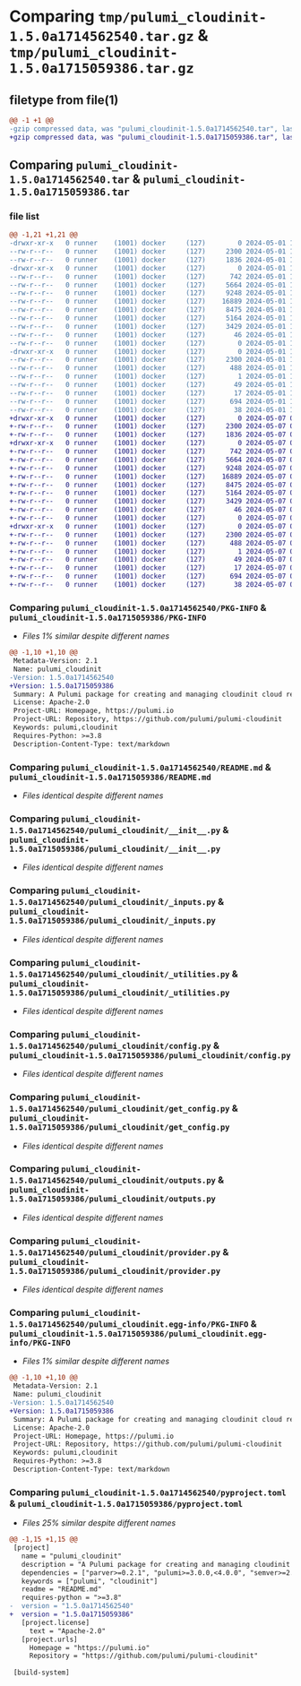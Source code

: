 # Comparing `tmp/pulumi_cloudinit-1.5.0a1714562540.tar.gz` & `tmp/pulumi_cloudinit-1.5.0a1715059386.tar.gz`

## filetype from file(1)

```diff
@@ -1 +1 @@
-gzip compressed data, was "pulumi_cloudinit-1.5.0a1714562540.tar", last modified: Wed May  1 11:25:05 2024, max compression
+gzip compressed data, was "pulumi_cloudinit-1.5.0a1715059386.tar", last modified: Tue May  7 05:26:01 2024, max compression
```

## Comparing `pulumi_cloudinit-1.5.0a1714562540.tar` & `pulumi_cloudinit-1.5.0a1715059386.tar`

### file list

```diff
@@ -1,21 +1,21 @@
-drwxr-xr-x   0 runner    (1001) docker     (127)        0 2024-05-01 11:25:05.961631 pulumi_cloudinit-1.5.0a1714562540/
--rw-r--r--   0 runner    (1001) docker     (127)     2300 2024-05-01 11:25:05.961631 pulumi_cloudinit-1.5.0a1714562540/PKG-INFO
--rw-r--r--   0 runner    (1001) docker     (127)     1836 2024-05-01 11:24:59.000000 pulumi_cloudinit-1.5.0a1714562540/README.md
-drwxr-xr-x   0 runner    (1001) docker     (127)        0 2024-05-01 11:25:05.957631 pulumi_cloudinit-1.5.0a1714562540/pulumi_cloudinit/
--rw-r--r--   0 runner    (1001) docker     (127)      742 2024-05-01 11:24:59.000000 pulumi_cloudinit-1.5.0a1714562540/pulumi_cloudinit/__init__.py
--rw-r--r--   0 runner    (1001) docker     (127)     5664 2024-05-01 11:24:59.000000 pulumi_cloudinit-1.5.0a1714562540/pulumi_cloudinit/_inputs.py
--rw-r--r--   0 runner    (1001) docker     (127)     9248 2024-05-01 11:24:59.000000 pulumi_cloudinit-1.5.0a1714562540/pulumi_cloudinit/_utilities.py
--rw-r--r--   0 runner    (1001) docker     (127)    16889 2024-05-01 11:24:59.000000 pulumi_cloudinit-1.5.0a1714562540/pulumi_cloudinit/config.py
--rw-r--r--   0 runner    (1001) docker     (127)     8475 2024-05-01 11:24:59.000000 pulumi_cloudinit-1.5.0a1714562540/pulumi_cloudinit/get_config.py
--rw-r--r--   0 runner    (1001) docker     (127)     5164 2024-05-01 11:24:59.000000 pulumi_cloudinit-1.5.0a1714562540/pulumi_cloudinit/outputs.py
--rw-r--r--   0 runner    (1001) docker     (127)     3429 2024-05-01 11:24:59.000000 pulumi_cloudinit-1.5.0a1714562540/pulumi_cloudinit/provider.py
--rw-r--r--   0 runner    (1001) docker     (127)       46 2024-05-01 11:24:59.000000 pulumi_cloudinit-1.5.0a1714562540/pulumi_cloudinit/pulumi-plugin.json
--rw-r--r--   0 runner    (1001) docker     (127)        0 2024-05-01 11:24:59.000000 pulumi_cloudinit-1.5.0a1714562540/pulumi_cloudinit/py.typed
-drwxr-xr-x   0 runner    (1001) docker     (127)        0 2024-05-01 11:25:05.961631 pulumi_cloudinit-1.5.0a1714562540/pulumi_cloudinit.egg-info/
--rw-r--r--   0 runner    (1001) docker     (127)     2300 2024-05-01 11:25:05.000000 pulumi_cloudinit-1.5.0a1714562540/pulumi_cloudinit.egg-info/PKG-INFO
--rw-r--r--   0 runner    (1001) docker     (127)      488 2024-05-01 11:25:05.000000 pulumi_cloudinit-1.5.0a1714562540/pulumi_cloudinit.egg-info/SOURCES.txt
--rw-r--r--   0 runner    (1001) docker     (127)        1 2024-05-01 11:25:05.000000 pulumi_cloudinit-1.5.0a1714562540/pulumi_cloudinit.egg-info/dependency_links.txt
--rw-r--r--   0 runner    (1001) docker     (127)       49 2024-05-01 11:25:05.000000 pulumi_cloudinit-1.5.0a1714562540/pulumi_cloudinit.egg-info/requires.txt
--rw-r--r--   0 runner    (1001) docker     (127)       17 2024-05-01 11:25:05.000000 pulumi_cloudinit-1.5.0a1714562540/pulumi_cloudinit.egg-info/top_level.txt
--rw-r--r--   0 runner    (1001) docker     (127)      694 2024-05-01 11:24:59.000000 pulumi_cloudinit-1.5.0a1714562540/pyproject.toml
--rw-r--r--   0 runner    (1001) docker     (127)       38 2024-05-01 11:25:05.961631 pulumi_cloudinit-1.5.0a1714562540/setup.cfg
+drwxr-xr-x   0 runner    (1001) docker     (127)        0 2024-05-07 05:26:01.278317 pulumi_cloudinit-1.5.0a1715059386/
+-rw-r--r--   0 runner    (1001) docker     (127)     2300 2024-05-07 05:26:01.278317 pulumi_cloudinit-1.5.0a1715059386/PKG-INFO
+-rw-r--r--   0 runner    (1001) docker     (127)     1836 2024-05-07 05:25:52.000000 pulumi_cloudinit-1.5.0a1715059386/README.md
+drwxr-xr-x   0 runner    (1001) docker     (127)        0 2024-05-07 05:26:01.278317 pulumi_cloudinit-1.5.0a1715059386/pulumi_cloudinit/
+-rw-r--r--   0 runner    (1001) docker     (127)      742 2024-05-07 05:25:52.000000 pulumi_cloudinit-1.5.0a1715059386/pulumi_cloudinit/__init__.py
+-rw-r--r--   0 runner    (1001) docker     (127)     5664 2024-05-07 05:25:52.000000 pulumi_cloudinit-1.5.0a1715059386/pulumi_cloudinit/_inputs.py
+-rw-r--r--   0 runner    (1001) docker     (127)     9248 2024-05-07 05:25:52.000000 pulumi_cloudinit-1.5.0a1715059386/pulumi_cloudinit/_utilities.py
+-rw-r--r--   0 runner    (1001) docker     (127)    16889 2024-05-07 05:25:52.000000 pulumi_cloudinit-1.5.0a1715059386/pulumi_cloudinit/config.py
+-rw-r--r--   0 runner    (1001) docker     (127)     8475 2024-05-07 05:25:52.000000 pulumi_cloudinit-1.5.0a1715059386/pulumi_cloudinit/get_config.py
+-rw-r--r--   0 runner    (1001) docker     (127)     5164 2024-05-07 05:25:52.000000 pulumi_cloudinit-1.5.0a1715059386/pulumi_cloudinit/outputs.py
+-rw-r--r--   0 runner    (1001) docker     (127)     3429 2024-05-07 05:25:52.000000 pulumi_cloudinit-1.5.0a1715059386/pulumi_cloudinit/provider.py
+-rw-r--r--   0 runner    (1001) docker     (127)       46 2024-05-07 05:25:52.000000 pulumi_cloudinit-1.5.0a1715059386/pulumi_cloudinit/pulumi-plugin.json
+-rw-r--r--   0 runner    (1001) docker     (127)        0 2024-05-07 05:25:52.000000 pulumi_cloudinit-1.5.0a1715059386/pulumi_cloudinit/py.typed
+drwxr-xr-x   0 runner    (1001) docker     (127)        0 2024-05-07 05:26:01.278317 pulumi_cloudinit-1.5.0a1715059386/pulumi_cloudinit.egg-info/
+-rw-r--r--   0 runner    (1001) docker     (127)     2300 2024-05-07 05:26:01.000000 pulumi_cloudinit-1.5.0a1715059386/pulumi_cloudinit.egg-info/PKG-INFO
+-rw-r--r--   0 runner    (1001) docker     (127)      488 2024-05-07 05:26:01.000000 pulumi_cloudinit-1.5.0a1715059386/pulumi_cloudinit.egg-info/SOURCES.txt
+-rw-r--r--   0 runner    (1001) docker     (127)        1 2024-05-07 05:26:01.000000 pulumi_cloudinit-1.5.0a1715059386/pulumi_cloudinit.egg-info/dependency_links.txt
+-rw-r--r--   0 runner    (1001) docker     (127)       49 2024-05-07 05:26:01.000000 pulumi_cloudinit-1.5.0a1715059386/pulumi_cloudinit.egg-info/requires.txt
+-rw-r--r--   0 runner    (1001) docker     (127)       17 2024-05-07 05:26:01.000000 pulumi_cloudinit-1.5.0a1715059386/pulumi_cloudinit.egg-info/top_level.txt
+-rw-r--r--   0 runner    (1001) docker     (127)      694 2024-05-07 05:25:52.000000 pulumi_cloudinit-1.5.0a1715059386/pyproject.toml
+-rw-r--r--   0 runner    (1001) docker     (127)       38 2024-05-07 05:26:01.278317 pulumi_cloudinit-1.5.0a1715059386/setup.cfg
```

### Comparing `pulumi_cloudinit-1.5.0a1714562540/PKG-INFO` & `pulumi_cloudinit-1.5.0a1715059386/PKG-INFO`

 * *Files 1% similar despite different names*

```diff
@@ -1,10 +1,10 @@
 Metadata-Version: 2.1
 Name: pulumi_cloudinit
-Version: 1.5.0a1714562540
+Version: 1.5.0a1715059386
 Summary: A Pulumi package for creating and managing cloudinit cloud resources.
 License: Apache-2.0
 Project-URL: Homepage, https://pulumi.io
 Project-URL: Repository, https://github.com/pulumi/pulumi-cloudinit
 Keywords: pulumi,cloudinit
 Requires-Python: >=3.8
 Description-Content-Type: text/markdown
```

### Comparing `pulumi_cloudinit-1.5.0a1714562540/README.md` & `pulumi_cloudinit-1.5.0a1715059386/README.md`

 * *Files identical despite different names*

### Comparing `pulumi_cloudinit-1.5.0a1714562540/pulumi_cloudinit/__init__.py` & `pulumi_cloudinit-1.5.0a1715059386/pulumi_cloudinit/__init__.py`

 * *Files identical despite different names*

### Comparing `pulumi_cloudinit-1.5.0a1714562540/pulumi_cloudinit/_inputs.py` & `pulumi_cloudinit-1.5.0a1715059386/pulumi_cloudinit/_inputs.py`

 * *Files identical despite different names*

### Comparing `pulumi_cloudinit-1.5.0a1714562540/pulumi_cloudinit/_utilities.py` & `pulumi_cloudinit-1.5.0a1715059386/pulumi_cloudinit/_utilities.py`

 * *Files identical despite different names*

### Comparing `pulumi_cloudinit-1.5.0a1714562540/pulumi_cloudinit/config.py` & `pulumi_cloudinit-1.5.0a1715059386/pulumi_cloudinit/config.py`

 * *Files identical despite different names*

### Comparing `pulumi_cloudinit-1.5.0a1714562540/pulumi_cloudinit/get_config.py` & `pulumi_cloudinit-1.5.0a1715059386/pulumi_cloudinit/get_config.py`

 * *Files identical despite different names*

### Comparing `pulumi_cloudinit-1.5.0a1714562540/pulumi_cloudinit/outputs.py` & `pulumi_cloudinit-1.5.0a1715059386/pulumi_cloudinit/outputs.py`

 * *Files identical despite different names*

### Comparing `pulumi_cloudinit-1.5.0a1714562540/pulumi_cloudinit/provider.py` & `pulumi_cloudinit-1.5.0a1715059386/pulumi_cloudinit/provider.py`

 * *Files identical despite different names*

### Comparing `pulumi_cloudinit-1.5.0a1714562540/pulumi_cloudinit.egg-info/PKG-INFO` & `pulumi_cloudinit-1.5.0a1715059386/pulumi_cloudinit.egg-info/PKG-INFO`

 * *Files 1% similar despite different names*

```diff
@@ -1,10 +1,10 @@
 Metadata-Version: 2.1
 Name: pulumi_cloudinit
-Version: 1.5.0a1714562540
+Version: 1.5.0a1715059386
 Summary: A Pulumi package for creating and managing cloudinit cloud resources.
 License: Apache-2.0
 Project-URL: Homepage, https://pulumi.io
 Project-URL: Repository, https://github.com/pulumi/pulumi-cloudinit
 Keywords: pulumi,cloudinit
 Requires-Python: >=3.8
 Description-Content-Type: text/markdown
```

### Comparing `pulumi_cloudinit-1.5.0a1714562540/pyproject.toml` & `pulumi_cloudinit-1.5.0a1715059386/pyproject.toml`

 * *Files 25% similar despite different names*

```diff
@@ -1,15 +1,15 @@
 [project]
   name = "pulumi_cloudinit"
   description = "A Pulumi package for creating and managing cloudinit cloud resources."
   dependencies = ["parver>=0.2.1", "pulumi>=3.0.0,<4.0.0", "semver>=2.8.1"]
   keywords = ["pulumi", "cloudinit"]
   readme = "README.md"
   requires-python = ">=3.8"
-  version = "1.5.0a1714562540"
+  version = "1.5.0a1715059386"
   [project.license]
     text = "Apache-2.0"
   [project.urls]
     Homepage = "https://pulumi.io"
     Repository = "https://github.com/pulumi/pulumi-cloudinit"
 
 [build-system]
```

